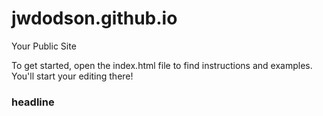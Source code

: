 jwdodson.github.io
=====================

Your Public Site

To get started, open the index.html file to find instructions and examples. You'll start your editing there!
### headline
